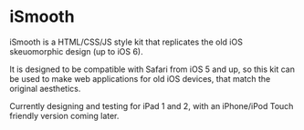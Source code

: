 # iSmooth

iSmooth is a HTML/CSS/JS style kit that replicates the old iOS skeuomorphic design (up to iOS 6).

It is designed to be compatible with Safari from iOS 5 and up, so this kit can be used to make web applications for old iOS devices, that match the original aesthetics.

Currently designing and testing for iPad 1 and 2, with an iPhone/iPod Touch friendly version coming later.
